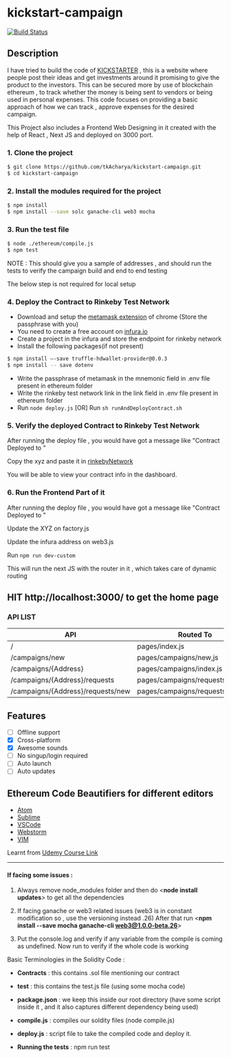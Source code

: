 # kickstart-campaign
[![Build Status](https://travis-ci.org/sindresorhus/pageres.svg?branch=master)](https://travis-ci.org/sindresorhus/pageres.svg?branch=master)

## Description 
I have tried to build the code of [KICKSTARTER](https://www.kickstarter.com/) , this is a website where people post their ideas and get investments around it promising to give the product to the investors. This can be secured more by use of blockchain ethereum , to track whether the money is being sent to vendors or being used in personal expenses. This code focuses on providing a basic approach of how we can track , approve expenses for the desired campaign.

This Project also includes a Frontend Web Designing in it created with the help of React , Next JS and deployed on 3000 port.


### 1. Clone the project 

```sh
$ git clone https://github.com/tkAcharya/kickstart-campaign.git
$ cd kickstart-campaign
```

### 2. Install the modules required for the project 

```sh
$ npm install
$ npm install --save solc ganache-cli web3 mocha
```
 

### 3. Run the test file 

```sh
$ node ./ethereum/compile.js
$ npm test
```

NOTE : This should give you a sample of addresses , and should run the  tests to verify the campaign build and end to end testing

The below step is not required for local setup

### 4. Deploy the Contract to Rinkeby Test Network
 - Download and setup the [metamask extension](https://chrome.google.com/webstore/detail/metamask/nkbihfbeogaeaoehlefnkodbefgpgknn?hl=en) of chrome (Store the passphrase with you)
 - You need to create a free account on [infura.io](http://infura.io/)
 - Create a project in the infura and store the endpoint for rinkeby network
 - Install the following packages(if not present)
  
```sh
$ npm install –-save truffle-hdwallet-provider@0.0.3
$ npm install -- save dotenv
```
 - Write the passphrase of metamask in the mnemonic field in .env file present in ethereum folder
 - Write the rinkeby test network link in the link field in .env file present in ethereum folder
 - Run ```node deploy.js``` [OR] Run ```sh runAndDeployContract.sh```
 
 ### 5. Verify the deployed Contract to Rinkeby Test Network
 
 After running the deploy file , you would have got a message like "Contract Deployed to <XYZ>"
 
 Copy the xyz and paste it in [rinkebyNetwork](https://rinkeby.etherscan.io/)
 
 You will be able to view your contract info in the dashboard.
 
 ### 6. Run the Frontend Part of it 
 After running the deploy file , you would have got a message like "Contract Deployed to <XYZ>"
 
 Update the XYZ on factory.js 
 
 Update the infura address on web3.js
 
 Run ```npm run dev-custom```
 
 This will run the next JS with the router in it , which takes care of dynamic routing
 
 ## HIT http://localhost:3000/ to get the home page 
 
 ### API LIST
 
 | API   | Routed To 
| ------------- | -------------
| /  | pages/index.js  |
| /campaigns/new  | pages/campaigns/new,js  |
| /campaigns/{Address}   | pages/campaigns/index.js | 
| /campaigns/{Address}/requests   | pages/campaigns/requests/index.js | 
| /campaigns/{Address}/requests/new   | pages/campaigns/requests/new | 

## Features

- [ ] Offline support
- [x] Cross-platform
- [x] Awesome sounds
- [ ] No singup/login required
- [ ] Auto launch
- [ ] Auto updates

## Ethereum Code Beautifiers for different editors
- [Atom]( https://atom.io/packages/language-ethereum)
- [Sublime]( https://packagecontrol.io/packages/Ethereum)
- [VSCode]( https://github.com/juanfranblanco/vscode-solidity)
- [Webstorm]( https://plugins.jetbrains.com/plugin/9475-intellij-solidity)
- [VIM]( https://github.com/tomlion/vim-solidity)

Learnt from [Udemy Course Link]( https://www.udemy.com/course/ethereum-and-solidity-the-complete-developers-guide/)

----------------------------------------------------------------------------------------------------------------------------------------------------------------------------

#### If facing some issues : 

1. Always remove node_modules folder and then do <**node install updates**> to get all the dependencies

2. If facing ganache or web3 related issues (web3 is in constant modification so , use the versioning instead .26)
After that run <**npm install --save mocha ganache-cli web3@1.0.0-beta.26**>

3. Put the console.log and verify if any variable from the compile is coming as undefined.
Now run <npm run test> to verify if the whole code is working


 Basic Terminologies in the Solidity Code : 
 - **Contracts** : this contains .sol file mentioning our contract
 
 - **test** : this contains the test.js file (using some mocha code)
 
 - **package.json** : we keep this inside our root directory (have some script inside it , and it also captures different dependency being used)
 
 - **compile.js** : compiles our soldity files (node compile.js)
 
 - **deploy.js** : script file to take the compiled code and deploy it.
 
 - **Running the tests** : npm run test
